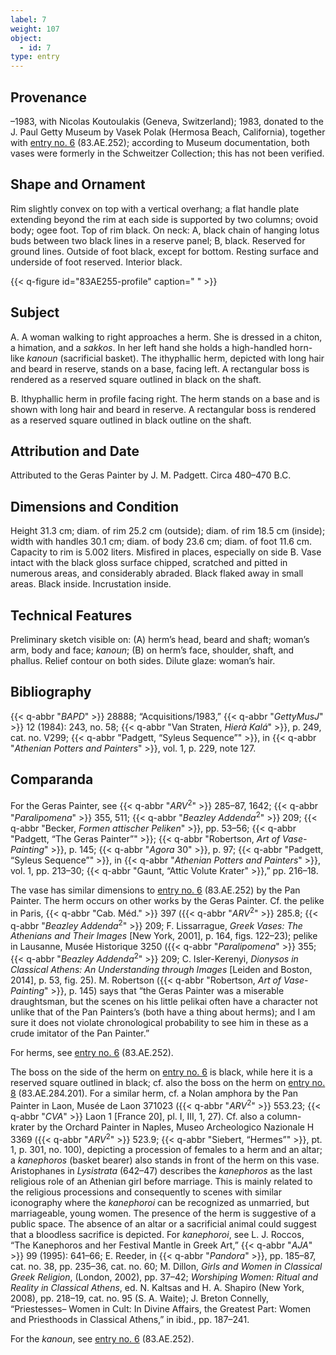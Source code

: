 ```yaml
---
label: 7
weight: 107
object:
  - id: 7
type: entry
---
```


## Provenance

–1983, with Nicolas Koutoulakis (Geneva, Switzerland); 1983, donated to the J. Paul Getty Museum by Vasek Polak (Hermosa Beach, California), together with [entry no. 6](/catalogue/6/) (83.AE.252); according to Museum documentation, both vases were formerly in the Schweitzer Collection; this has not been verified.

## Shape and Ornament

Rim slightly convex on top with a vertical overhang; a flat handle plate extending beyond the rim at each side is supported by two columns; ovoid body; ogee foot. Top of rim black. On neck: A, black chain of hanging lotus buds between two black lines in a reserve panel; B, black. Reserved for ground lines. Outside of foot black, except for bottom. Resting surface and underside of foot reserved. Interior black.

{{< q-figure id="83AE255-profile" caption=" " >}}

## Subject

A. A woman walking to right approaches a herm. She is dressed in a chiton, a himation, and a *sakkos*. In her left hand she holds a high-handled horn-like *kanoun* (sacrificial basket). The ithyphallic herm, depicted with long hair and beard in reserve, stands on a base, facing left. A rectangular boss is rendered as a reserved square outlined in black on the shaft.

B. Ithyphallic herm in profile facing right. The herm stands on a base and is shown with long hair and beard in reserve. A rectangular boss is rendered as a reserved square outlined in black outline on the shaft.

## Attribution and Date

Attributed to the Geras Painter by J. M. Padgett. Circa 480–470 B.C.

## Dimensions and Condition

Height 31.3 cm; diam. of rim 25.2 cm (outside); diam. of rim 18.5 cm (inside); width with handles 30.1 cm; diam. of body 23.6 cm; diam. of foot 11.6 cm. Capacity to rim is 5.002 liters. Misfired in places, especially on side B. Vase intact with the black gloss surface chipped, scratched and pitted in numerous areas, and considerably abraded. Black flaked away in small areas. Black inside. Incrustation inside.

## Technical Features

Preliminary sketch visible on: (A) herm’s head, beard and shaft; woman’s arm, body and face; *kanoun*; (B) on herm’s face, shoulder, shaft, and phallus. Relief contour on both sides. Dilute glaze: woman’s hair.

## Bibliography

{{< q-abbr "*BAPD*" >}} 28888; “Acquisitions/1983,” {{< q-abbr "*GettyMusJ*" >}} 12 (1984): 243, no. 58; {{< q-abbr "Van Straten, *Hierà Kalá*" >}}, p. 249, cat. no. V299; {{< q-abbr "Padgett, “Syleus Sequence”" >}}, in {{< q-abbr "*Athenian Potters and Painters*" >}}, vol. 1, p. 229, note 127.

## Comparanda

For the Geras Painter, see {{< q-abbr "*ARV*<sup>2</sup>" >}} 285–87, 1642; {{< q-abbr "*Paralipomena*" >}} 355, 511; {{< q-abbr "*Beazley Addenda*<sup>2</sup>" >}} 209; {{< q-abbr "Becker, *Formen attischer Peliken*" >}}, pp. 53–56; {{< q-abbr "Padgett, “The Geras Painter”" >}}; {{< q-abbr "Robertson, *Art of Vase-Painting*" >}}, p. 145; {{< q-abbr "*Agora* 30" >}}, p. 97; {{< q-abbr "Padgett, “Syleus Sequence”" >}}, in {{< q-abbr "*Athenian Potters and Painters*" >}}, vol. 1, pp. 213–30; {{< q-abbr "Gaunt, “Attic Volute Krater" >}},” pp. 216–18.

The vase has similar dimensions to [entry no. 6](/catalogue/6/) (83.AE.252) by the Pan Painter. The herm occurs on other works by the Geras Painter. Cf. the pelike in Paris, {{< q-abbr "Cab. Méd." >}} 397 ({{< q-abbr "*ARV*<sup>2</sup>" >}} 285.8; {{< q-abbr "*Beazley Addenda*<sup>2</sup>" >}} 209; F. Lissarrague, *Greek Vases: The Athenians and Their Images* [New York, 2001], p. 164, figs. 122–23); pelike in Lausanne, Musée Historique 3250 ({{< q-abbr "*Paralipomena*" >}} 355; {{< q-abbr "*Beazley Addenda*<sup>2</sup>" >}} 209; C. Isler-Kerenyi, *Dionysos in Classical Athens: An Understanding through Images* [Leiden and Boston, 2014], p. 53, fig. 25). M. Robertson ({{< q-abbr "Robertson, *Art of Vase-Painting*" >}}, p. 145) says that “the Geras Painter was a miserable draughtsman, but the scenes on his little pelikai often have a character not unlike that of the Pan Painters’s (both have a thing about herms); and I am sure it does not violate chronological probability to see him in these as a crude imitator of the Pan Painter.”

For herms, see [entry no. 6](/catalogue/6/) (83.AE.252).

The boss on the side of the herm on [entry no. 6](/catalogue/6/) is black, while here it is a reserved square outlined in black; cf. also the boss on the herm on [entry no. 8](/catalogue/8/) (83.AE.284.201). For a similar herm, cf. a Nolan amphora by the Pan Painter in Laon, Musée de Laon 371023 ({{< q-abbr "*ARV*<sup>2</sup>" >}} 553.23; {{< q-abbr "*CVA*" >}} Laon 1 [France 20], pl. I, III, 1, 27). Cf. also a column-krater by the Orchard Painter in Naples, Museo Archeologico Nazionale H 3369 ({{< q-abbr "*ARV*<sup>2</sup>" >}} 523.9; {{< q-abbr "Siebert, “Hermes”" >}}, pt. 1, p. 301, no. 100), depicting a procession of females to a herm and an altar; a *kanephoros* (basket bearer) also stands in front of the herm on this vase. Aristophanes in *Lysistrata* (642–47) describes the *kanephoros* as the last religious role of an Athenian girl before marriage. This is mainly related to the religious processions and consequently to scenes with similar iconography where the *kanephoroi* can be recognized as unmarried, but marriageable, young women. The presence of the herm is suggestive of a public space. The absence of an altar or a sacrificial animal could suggest that a bloodless sacrifice is depicted. For *kanephoroi*, see L. J. Roccos, “The Kanephoros and her Festival Mantle in Greek Art,” {{< q-abbr "*AJA*" >}} 99 (1995): 641–66; E. Reeder, in {{< q-abbr "*Pandora*" >}}, pp. 185–87, cat. no. 38, pp. 235–36, cat. no. 60; M. Dillon, *Girls and Women in Classical Greek Religion*, (London, 2002), pp. 37–42; *Worshiping Women: Ritual and Reality in Classical Athens*, ed. N. Kaltsas and H. A. Shapiro (New York, 2008), pp. 218–19, cat. no. 95 (S. A. Waite); J. Breton Connelly, “Priestesses– Women in Cult: In Divine Affairs, the Greatest Part: Women and Priesthoods in Classical Athens,” in ibid., pp. 187–241.

For the *kanoun*, see [entry no. 6](/catalogue/6/) (83.AE.252).
